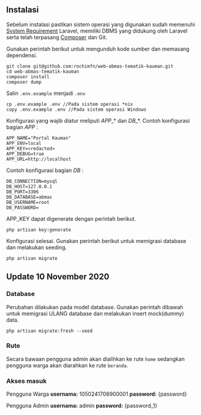 ## Instalasi

Sebelum instalasi pastikan sistem operasi yang digunakan sudah memenuhi [System Requirement](https://laravel.com/docs/8.x#server-requirements) Laravel, memiliki DBMS yang didukung oleh Laravel serta telah terpasang [Composer](https://laravel.com/docs/8.x#server-requirements) dan Git.

Gunakan perintah berikut untuk mengunduh kode sumber dan memasang dependensi.

```
git clone git@github.com:rochimfn/web-abmas-tematik-kauman.git
cd web-abmas-tematik-kauman
composer install
composer dump
```

Salin `.env.example` menjadi `.env`

```
cp .env.example .env //Pada sistem operasi *nix
copy .env.example .env //Pada sistem operasi Windows
```

Konfigurasi yang wajib diatur meliputi _APP_\_\* dan _DB_\_\*.
Contoh konfigurasi bagian _APP_ :

```
APP_NAME="Portal Kauman"
APP_ENV=local
APP_KEY=<redacted>
APP_DEBUG=true
APP_URL=http://localhost
```

Contoh konfigurasi bagian _DB_ :
```
DB_CONNECTION=mysql
DB_HOST=127.0.0.1
DB_PORT=3306
DB_DATABASE=abmas
DB_USERNAME=root
DB_PASSWORD=
```

APP_KEY dapat digenerate dengan perintah berikut.
```
php artisan key:generate
```

Konfigurasi selesai. Gunakan perintah berikut untuk memigrasi database dan melakukan seeding.

```
php artisan migrate
```


## Update 10 November 2020

### Database
Perubahan dilakukan pada model database. Gunakan perintah dibawah untuk memigrasi ULANG database dan melakukan insert mock(dummy) data.

```
php artisan migrate:fresh --seed
```

### Rute
Secara bawaan pengguna admin akan dialihkan ke rute `home` sedangkan pengguna warga akan diarahkan ke rute `beranda`.

### Akses masuk
Pengguna Warga
**usernama:** 1050241708900001
**password:** {password}

Pengguna Admin
**usernama:** admin
**password:** {password_1}
